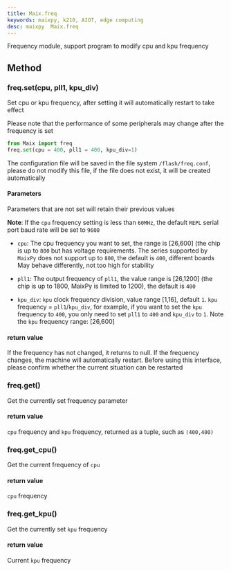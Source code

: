 ```yaml
---
title: Maix.freq
keywords: maixpy, k210, AIOT, edge computing
desc: maixpy  Maix.freq
---
```



Frequency module, support program to modify cpu and kpu frequency

## Method



### freq.set(cpu, pll1, kpu_div)

Set cpu or kpu frequency, after setting it will automatically restart to take effect

Please note that the performance of some peripherals may change after the frequency is set

```python
from Maix import freq
freq.set(cpu = 400, pll1 = 400, kpu_div=1)
```

The configuration file will be saved in the file system `/flash/freq.conf`, please do not modify this file, if the file does not exist, it will be created automatically

#### Parameters

Parameters that are not set will retain their previous values

**Note**: If the `cpu` frequency setting is less than `60MHz`, the default `REPL` serial port baud rate will be set to `9600`

* `cpu`: The cpu frequency you want to set, the range is [26,600] (the chip is up to `800` but has voltage requirements. The series supported by `MaixPy` does not support up to `800`, the default is `400`, different boards May behave differently, not too high for stability

* `pll1`: The output frequency of `pll1`, the value range is [26,1200] (the chip is up to 1800, MaixPy is limited to 1200), the default is `400`

* `kpu_div`: `kpu` clock frequency division, value range [1,16], default `1`. `kpu` frequency = `pll1`/`kpu_div`, for example, if you want to set the `kpu` frequency to `400`, you only need to set `pll1` to `400` and `kpu_div` to `1`. Note the `kpu` frequency range: [26,600]

#### return value

If the frequency has not changed, it returns to null.
If the frequency changes, the machine will automatically restart. Before using this interface, please confirm whether the current situation can be restarted

### freq.get()

Get the currently set frequency parameter

#### return value

`cpu` frequency and `kpu` frequency, returned as a tuple, such as `(400,400)`

### freq.get_cpu()

Get the current frequency of `cpu`

#### return value

`cpu` frequency


### freq.get_kpu()

Get the currently set `kpu` frequency

#### return value

Current `kpu` frequency
